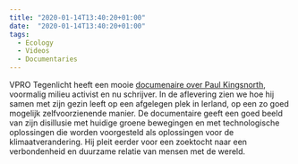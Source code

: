 ```yaml
---
title: "2020-01-14T13:40:20+01:00"
date:  "2020-01-14T13:40:20+01:00"
tags:
  - Ecology
  - Videos
  - Documentaries
---
```


VPRO Tegenlicht heeft een mooie [documenaire over Paul Kingsnorth](https://www.vpro.nl/programmas/tegenlicht/kijk/afleveringen/2018-2019/de-aarde-draait-door.html), voormalig milieu activist en nu schrijver. In de aflevering zien we hoe hij samen met zijn gezin leeft op een afgelegen plek in Ierland, op een zo goed mogelijk zelfvoorzienende manier. De documentaire geeft een goed beeld van zijn disillusie met huidige groene bewegingen en met technologische oplossingen die worden voorgesteld als oplossingen voor de klimaatverandering. Hij pleit eerder voor een zoektocht naar een  verbondenheid en duurzame relatie van mensen met de wereld.
